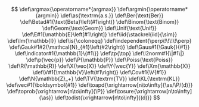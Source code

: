 $$
\def\argmax{\operatorname*{argmax}}
\def\argmin{\operatorname*{argmin}}
\def\as{\textrm{a.s.}}
\def\Ber{\text{Ber}}
\def\Betad#1{\text{Beta}\left(#1\right)}
\def\Binom{\text{Binom}}
\def\Geom{\text{Geom}}
\def\Unif{\text{Unif}}
\def\E#1{\mathbb{E}\left[#1\right]}
\def\iid{\stackrel{iid}{\sim}}
\def\Im{\mathbb{I}}
\def\is{\coloneqq}
\def\independent{\perp\!\!\!\!\perp}
\def\Gauk#1#2{\mathcal{N}_{#1}\left(#2\right)}
\def\Gaus#1{\Gauk{}{#1}}
\def\indicator#1{\mathbb{1}\{#1\}}
\def\tp{\top}
\def\l2norm#1{\|#1\|}
\def\p{\vec{p}}
\def\P{\mathbb{P}}
\def\Poiss{\text{Poiss}}
\def\R{\mathbb{R}}
\def\X{\vec{X}}
\def\Y{\vec{Y}}
\def\Xm{\mathbb{X}}
\def\V#1{\mathbb{V}\left(#1\right)}
\def\Cov#1{\V{#1}}
\def\N{\mathbb{Z}_+}
\def\TV{\textrm{TV}}
\def\KL{\textrm{KL}}
\def\vec#1{\boldsymbol{#1}}
\def\toapd{\xrightarrow[n\to\infty]{\as/\P/(d)}}
\def\toprob{\xrightarrow[n\to\infty]{\P}}
\def\tosure{\xrightarrow[n\to\infty]{\as}}
\def\todist{\xrightarrow[n\to\infty]{(d)}}
$$
